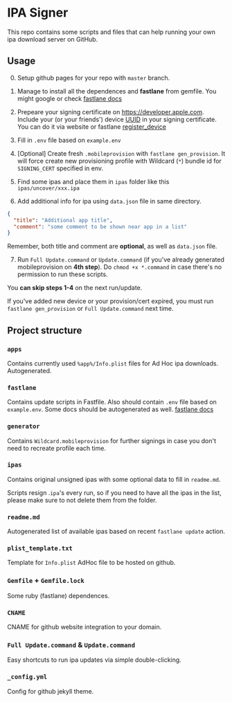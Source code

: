 # IPA Signer

This repo contains some scripts and files that can help running your own ipa download server on GitHub.

## Usage

0. Setup github pages for your repo with `master` branch.

1. Manage to install all the dependences and **fastlane** from gemfile. You might google or check [fastlane docs](/fastlane)

2. Prepeare your signing certificate on https://developer.apple.com. Include your (or your friends') device [UUID](https://www.google.com/search?q=how+to+find+uuid+ios) in your signing certificate. You can do it via website or fastlane [register_device](https://docs.fastlane.tools/actions/register_device/)

3. Fill in `.env` file based on `example.env`

4. [Optional] Create fresh `.mobileprovision` with `fastlane gen_provision`. It will force create new provisioning profile with Wildcard (`*`) bundle id for `SIGNING_CERT` specified in env.

5. Find some ipas and place them in `ipas` folder like this
   `ipas/uncover/xxx.ipa`
6. Add additional info for ipa using `data.json` file in same directory.

```json
{
  "title": "Additional app title",
  "comment": "some comment to be shown near app in a list"
}
```

Remember, both title and comment are **optional**, as well as `data.json` file.

7. Run `Full Update.command` or `Update.command` (if you've already generated mobileprovision on **4th step**). 
Do `chmod +x *.command` in case there's no permission to run these scripts.

You **can skip steps 1-4** on the next run/update.


If you've added new device or your provision/cert expired, you must run `fastlane gen_provision` or `Full Update.command` next time.

## Project structure

### `apps`

Contains currently used `%app%/Info.plist` files for Ad Hoc ipa downloads. Autogenerated.

### `fastlane`

Contains update scripts in Fastfile. Also should contain `.env` file based on `example.env`.
Some docs should be autogenerated as well.
[fastlane docs](/fastlane)

### `generator`

Contains `Wildcard.mobileprovision` for further signings in case you don't need to recreate profile each time.

### `ipas`

Contains original unsigned ipas with some optional data to fill in `readme.md`. 

Scripts resign .`ipa`'s every run, so if you need to have all the ipas in the list, please make sure to not delete them from the folder.

### `readme.md`

Autogenerated list of available ipas based on recent `fastlane update` action.

### `plist_template.txt`

Template for `Info.plist` AdHoc file to be hosted on github.

### `Gemfile` + `Gemfile.lock`

Some ruby (fastlane) dependences.

### `CNAME`

CNAME for github website integration to your domain.

### `Full Update.command` & `Update.command`

Easy shortcuts to run ipa updates via simple double-clicking.

### `_config.yml`

Config for github jekyll theme.
